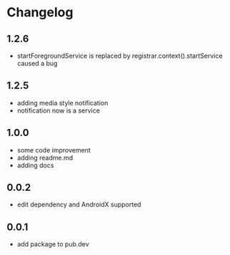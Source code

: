 # Changelog

## 1.2.6

* startForegroundService is replaced by registrar.context().startService caused a bug

## 1.2.5

* adding media style notification
* notification now is a service

## 1.0.0

* some code improvement
* adding readme.md
* adding docs 

## 0.0.2

* edit dependency and AndroidX supported

## 0.0.1

* add package to pub.dev
